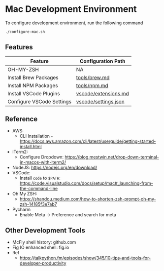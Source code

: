 # Mac Development Environment

To configure development environment, run the following command

```bash
./configure-mac.sh
```

## Features

| Feature                   | Configuration Path                           |
| ------------------------- | -------------------------------------------- |
| OH-MY-ZSH                 | NA                                           |
| Install Brew Packages     | [tools/brew.md](tools/brew.md)               |
| Install NPM Packages      | [tools/npm.md](tools/npm.md)                |
| Install VSCode Plugins    | [vscode/extensions.md](vscode/extensions.md) |
| Configure VSCode Settings | [vscode/settings.json](vscode/settings.json) |

## Reference

- AWS:
    - CLI Installation - https://docs.aws.amazon.com/cli/latest/userguide/getting-started-install.html
- iTerm2: 
    - Configure Dropdown: https://blog.mestwin.net/drop-down-terminal-in-macos-with-iterm2/
- NodeJS: https://nodejs.org/en/download/
- VSCode:
    - Install `code` to `$PATH`: https://code.visualstudio.com/docs/setup/mac#_launching-from-the-command-line
- Oh My ZSH:
    - https://shandou.medium.com/how-to-shorten-zsh-prompt-oh-my-zsh-14185f3e7ab7
- Pycharm
    - Enable Meta -> Preference and search for meta

## Other Development Tools

- McFly shell history: github.com
- Fig IO enhanced shell: fig.io
- Ref
  - https://talkpython.fm/episodes/show/345/10-tips-and-tools-for-developer-productivity